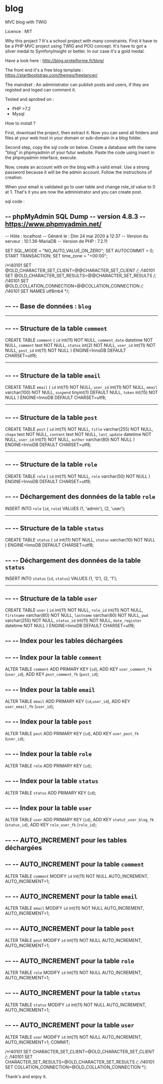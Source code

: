 # blog
MVC blog with TWIG

Licence : MIT

Why this project ?
It's a school project with many constraints. First it have to be a PHP MVC project using TWIG and POO concept. It's have to got a silver medal to SymfonyInsight or better. In our case it's a gold medal.

Have a look here :
http://blog.proteiforme.fr/blog/

The front end it's a free blog template :
https://startbootstrap.com/themes/freelancer/

The maindset :
An administrator can publish posts and users, if they are registed and loged can comment it.

Tested and aprobed on :
- PHP >7.2
- Mysql

How to install ?

First, download the project, then extract it. Now you can send all folders and files at your web host in your domain or sub-domain in a blog folder.

Second step, copy the sql code on below. Create a database with the name "blog" in phpmyadmin of your futur website.
Paste the code using insert in the phpmyadmin interface, execute. 

Now, create an account with on the blog with a valid email. Use a strong password because it will be the admin account.
Follow the instructions of creation. 

When your email is validated go to user table and change role_id value to 0 at 1. That's it you are now the administrator and you can create post.

sql code :

-- phpMyAdmin SQL Dump
-- version 4.8.3
-- https://www.phpmyadmin.net/
--
-- Hôte : localhost
-- Généré le :  Dim 24 mai 2020 à 12:37
-- Version du serveur :  10.1.36-MariaDB
-- Version de PHP :  7.2.11

SET SQL_MODE = "NO_AUTO_VALUE_ON_ZERO";
SET AUTOCOMMIT = 0;
START TRANSACTION;
SET time_zone = "+00:00";


/*!40101 SET @OLD_CHARACTER_SET_CLIENT=@@CHARACTER_SET_CLIENT */;
/*!40101 SET @OLD_CHARACTER_SET_RESULTS=@@CHARACTER_SET_RESULTS */;
/*!40101 SET @OLD_COLLATION_CONNECTION=@@COLLATION_CONNECTION */;
/*!40101 SET NAMES utf8mb4 */;

--
-- Base de données :  `blog`
--

-- --------------------------------------------------------

--
-- Structure de la table `comment`
--

CREATE TABLE `comment` (
  `id` int(11) NOT NULL,
  `comment_date` datetime NOT NULL,
  `comment` text NOT NULL,
  `status` int(2) NOT NULL,
  `user_id` int(11) NOT NULL,
  `post_id` int(11) NOT NULL
) ENGINE=InnoDB DEFAULT CHARSET=utf8;

-- --------------------------------------------------------

--
-- Structure de la table `email`
--

CREATE TABLE `email` (
  `id` int(11) NOT NULL,
  `user_id` int(11) NOT NULL,
  `email` varchar(100) NOT NULL,
  `suspend` tinyint(1) DEFAULT NULL,
  `token` int(15) NOT NULL
) ENGINE=InnoDB DEFAULT CHARSET=utf8;

-- --------------------------------------------------------

--
-- Structure de la table `post`
--

CREATE TABLE `post` (
  `id` int(11) NOT NULL,
  `title` varchar(255) NOT NULL,
  `chapo` text NOT NULL,
  `content` text NOT NULL,
  `last_update` datetime NOT NULL,
  `user_id` int(11) NOT NULL,
  `author` varchar(80) NOT NULL
) ENGINE=InnoDB DEFAULT CHARSET=utf8;

-- --------------------------------------------------------

--
-- Structure de la table `role`
--

CREATE TABLE `role` (
  `id` int(11) NOT NULL,
  `role` varchar(50) NOT NULL
) ENGINE=InnoDB DEFAULT CHARSET=utf8;

--
-- Déchargement des données de la table `role`
--

INSERT INTO `role` (`id`, `role`) VALUES
(1, 'admin'),
(2, 'user');

-- --------------------------------------------------------

--
-- Structure de la table `status`
--

CREATE TABLE `status` (
  `id` int(11) NOT NULL,
  `status` varchar(10) NOT NULL
) ENGINE=InnoDB DEFAULT CHARSET=utf8;

--
-- Déchargement des données de la table `status`
--

INSERT INTO `status` (`id`, `status`) VALUES
(1, '0'),
(2, '1');

-- --------------------------------------------------------

--
-- Structure de la table `user`
--

CREATE TABLE `user` (
  `id` int(11) NOT NULL,
  `role_id` int(11) NOT NULL,
  `firstname` varchar(60) NOT NULL,
  `lastname` varchar(60) NOT NULL,
  `pwd` varchar(255) NOT NULL,
  `status_id` int(11) NOT NULL,
  `date_register` datetime NOT NULL
) ENGINE=InnoDB DEFAULT CHARSET=utf8;

--
-- Index pour les tables déchargées
--

--
-- Index pour la table `comment`
--
ALTER TABLE `comment`
  ADD PRIMARY KEY (`id`),
  ADD KEY `user_comment_fk` (`user_id`),
  ADD KEY `post_comment_fk` (`post_id`);

--
-- Index pour la table `email`
--
ALTER TABLE `email`
  ADD PRIMARY KEY (`id`,`user_id`),
  ADD KEY `user_email_fk` (`user_id`);

--
-- Index pour la table `post`
--
ALTER TABLE `post`
  ADD PRIMARY KEY (`id`),
  ADD KEY `user_post_fk` (`user_id`);

--
-- Index pour la table `role`
--
ALTER TABLE `role`
  ADD PRIMARY KEY (`id`);

--
-- Index pour la table `status`
--
ALTER TABLE `status`
  ADD PRIMARY KEY (`id`);

--
-- Index pour la table `user`
--
ALTER TABLE `user`
  ADD PRIMARY KEY (`id`),
  ADD KEY `statut_user_blog_fk` (`status_id`),
  ADD KEY `role_user_fk` (`role_id`);

--
-- AUTO_INCREMENT pour les tables déchargées
--

--
-- AUTO_INCREMENT pour la table `comment`
--
ALTER TABLE `comment`
  MODIFY `id` int(11) NOT NULL AUTO_INCREMENT, AUTO_INCREMENT=1;

--
-- AUTO_INCREMENT pour la table `email`
--
ALTER TABLE `email`
  MODIFY `id` int(11) NOT NULL AUTO_INCREMENT, AUTO_INCREMENT=1;

--
-- AUTO_INCREMENT pour la table `post`
--
ALTER TABLE `post`
  MODIFY `id` int(11) NOT NULL AUTO_INCREMENT, AUTO_INCREMENT=1;

--
-- AUTO_INCREMENT pour la table `role`
--
ALTER TABLE `role`
  MODIFY `id` int(11) NOT NULL AUTO_INCREMENT, AUTO_INCREMENT=1;

--
-- AUTO_INCREMENT pour la table `status`
--
ALTER TABLE `status`
  MODIFY `id` int(11) NOT NULL AUTO_INCREMENT, AUTO_INCREMENT=1;

--
-- AUTO_INCREMENT pour la table `user`
--
ALTER TABLE `user`
  MODIFY `id` int(11) NOT NULL AUTO_INCREMENT, AUTO_INCREMENT=1;
COMMIT;

/*!40101 SET CHARACTER_SET_CLIENT=@OLD_CHARACTER_SET_CLIENT */;
/*!40101 SET CHARACTER_SET_RESULTS=@OLD_CHARACTER_SET_RESULTS */;
/*!40101 SET COLLATION_CONNECTION=@OLD_COLLATION_CONNECTION */;


Thank's and enjoy it.

